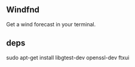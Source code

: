 ## Windfnd

Get a wind forecast in your terminal.

## deps
sudo apt-get install libgtest-dev openssl-dev ftxui

